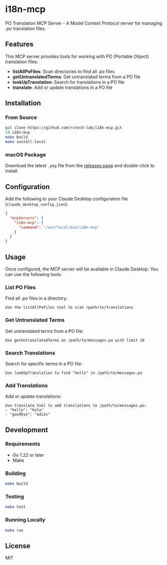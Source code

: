 # i18n-mcp

PO Translation MCP Server - A Model Context Protocol server for managing .po translation files.

## Features

This MCP server provides tools for working with PO (Portable Object) translation files:

- **listAllPoFiles**: Scan directories to find all .po files
- **getUntranslatedTerms**: Get untranslated terms from a PO file
- **lookUpTranslation**: Search for translations in a PO file
- **translate**: Add or update translations in a PO file

## Installation

### From Source

```bash
git clone https://github.com/rxtech-lab/i18n-mcp.git
cd i18n-mcp
make build
make install-local
```

### macOS Package

Download the latest `.pkg` file from the [releases page](https://github.com/rxtech-lab/i18n-mcp/releases) and double-click to install.

## Configuration

Add the following to your Claude Desktop configuration file (`claude_desktop_config.json`):

```json
{
  "mcpServers": {
    "i18n-mcp": {
      "command": "/usr/local/bin/i18n-mcp"
    }
  }
}
```

## Usage

Once configured, the MCP server will be available in Claude Desktop. You can use the following tools:

### List PO Files
Find all .po files in a directory:
```
Use the listAllPoFiles tool to scan /path/to/translations
```

### Get Untranslated Terms
Get untranslated terms from a PO file:
```
Use getUntranslatedTerms on /path/to/messages.po with limit 10
```

### Search Translations
Search for specific terms in a PO file:
```
Use lookUpTranslation to find "hello" in /path/to/messages.po
```

### Add Translations
Add or update translations:
```
Use translate tool to add translations to /path/to/messages.po:
- "hello": "hola"
- "goodbye": "adiós"
```

## Development

### Requirements

- Go 1.22 or later
- Make

### Building

```bash
make build
```

### Testing

```bash
make test
```

### Running Locally

```bash
make run
```

## License

MIT